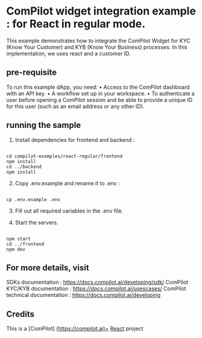 
ComPilot widget integration example : for React in regular mode.
===========================================================

This example demonstrates how to integrate the ComPilot Widget for KYC (Know Your Customer) and KYB (Know Your Business) processes. In this implementation, we uses react and a customer ID.

## pre-requisite

To run this example dApp, you need:
 • Access to the ComPilot dashboard with an API key.
 • A workflow set up in your workspace.
 • To authenticate a user before opening a ComPilot session and be able to provide a unique ID for this user (such as an email address or any other ID).

## running the sample

1. Install dependencies for frontend and backend :

~~~~

cd compilot-examples/react-regular/frontend 
npm install
cd ../backend
npm install

~~~~

2) Copy .env.example and rename it to .env :

~~~~

cp .env.example .env 

~~~~

3) Fill out all required variables in the .env file.

4) Start the servers.

~~~~

npm start
cd ../frontend
npm dev

~~~~

## For more details, visit

SDKs documentation : <https://docs.compilot.ai/developing/sdk/>
ComPilot KYC/KYB documentation : <https://docs.compilot.ai/usescases/>
ComPilot technical documentation :   <https://docs.compilot.ai/developing>

## Credits

This is a [ComPilot] (<https://compilot.ai)+> [React](https://react.dev/) project
